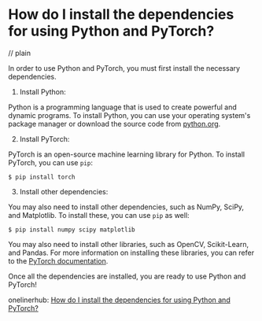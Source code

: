 # How do I install the dependencies for using Python and PyTorch?
// plain

In order to use Python and PyTorch, you must first install the necessary dependencies.

1. Install Python:

Python is a programming language that is used to create powerful and dynamic programs. To install Python, you can use your operating system's package manager or download the source code from [python.org](https://www.python.org/downloads/).

2. Install PyTorch:

PyTorch is an open-source machine learning library for Python. To install PyTorch, you can use `pip`:

```
$ pip install torch
```

3. Install other dependencies:

You may also need to install other dependencies, such as NumPy, SciPy, and Matplotlib. To install these, you can use `pip` as well:

```
$ pip install numpy scipy matplotlib
```

You may also need to install other libraries, such as OpenCV, Scikit-Learn, and Pandas. For more information on installing these libraries, you can refer to the [PyTorch documentation](https://pytorch.org/docs/stable/installation.html).

Once all the dependencies are installed, you are ready to use Python and PyTorch!

onelinerhub: [How do I install the dependencies for using Python and PyTorch?](https://onelinerhub.com/python-pytorch/how-do-i-install-the-dependencies-for-using-python-and-pytorch)